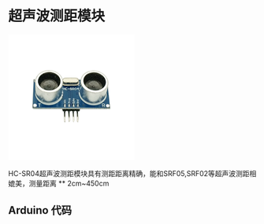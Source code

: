 # 超声波测距模块

![](/assets/超声波模块.png)

HC-SR04超声波测距模块具有测距距离精确，能和SRF05,SRF02等超声波测距相媲美，测量距离 \*\* 2cm~450cm

## Arduino 代码



